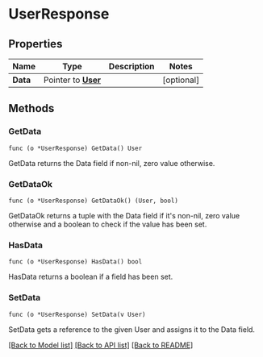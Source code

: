 # UserResponse

## Properties

Name | Type | Description | Notes
------------ | ------------- | ------------- | -------------
**Data** | Pointer to [**User**](User.md) |  | [optional] 

## Methods

### GetData

`func (o *UserResponse) GetData() User`

GetData returns the Data field if non-nil, zero value otherwise.

### GetDataOk

`func (o *UserResponse) GetDataOk() (User, bool)`

GetDataOk returns a tuple with the Data field if it's non-nil, zero value otherwise
and a boolean to check if the value has been set.

### HasData

`func (o *UserResponse) HasData() bool`

HasData returns a boolean if a field has been set.

### SetData

`func (o *UserResponse) SetData(v User)`

SetData gets a reference to the given User and assigns it to the Data field.


[[Back to Model list]](../README.md#documentation-for-models) [[Back to API list]](../README.md#documentation-for-api-endpoints) [[Back to README]](../README.md)


